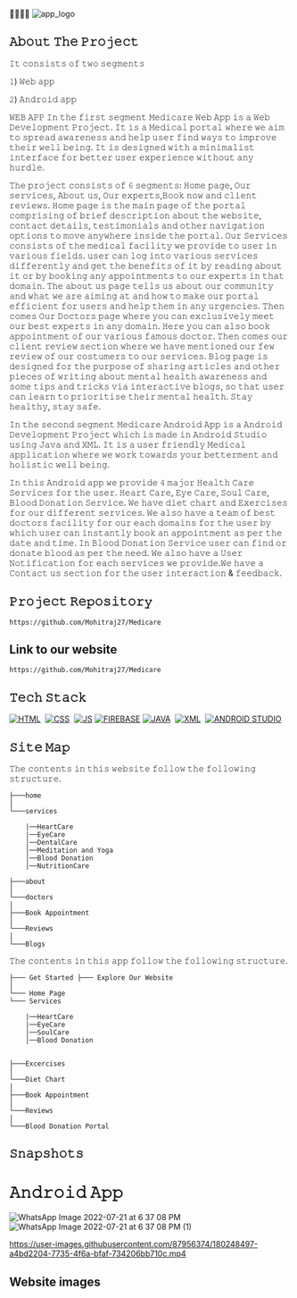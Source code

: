  👩‍⚕️👨‍⚕️
![app_logo](https://user-images.githubusercontent.com/87956374/180250564-928ac675-11d2-44e1-b222-2fe34540717d.jpg)

## 𝙰𝚋𝚘𝚞𝚝 𝚃𝚑𝚎 𝙿𝚛𝚘𝚓𝚎𝚌𝚝
𝙸𝚝 𝚌𝚘𝚗𝚜𝚒𝚜𝚝𝚜 𝚘𝚏 𝚝𝚠𝚘 𝚜𝚎𝚐𝚖𝚎𝚗𝚝𝚜 

𝟷) 𝚆𝚎𝚋 𝚊𝚙𝚙

𝟸) 𝙰𝚗𝚍𝚛𝚘𝚒𝚍 𝚊𝚙𝚙

𝚆𝙴𝙱 𝙰𝙿𝙿
𝙸𝚗 𝚝𝚑𝚎 𝚏𝚒𝚛𝚜𝚝 𝚜𝚎𝚐𝚖𝚎𝚗𝚝 𝙼𝚎𝚍𝚒𝚌𝚊𝚛𝚎 𝚆𝚎𝚋 𝙰𝚙𝚙 𝚒𝚜 𝚊 𝚆𝚎𝚋 𝙳𝚎𝚟𝚎𝚕𝚘𝚙𝚖𝚎𝚗𝚝 𝙿𝚛𝚘𝚓𝚎𝚌𝚝. 𝙸𝚝 𝚒𝚜 𝚊 𝙼𝚎𝚍𝚒𝚌𝚊𝚕 𝚙𝚘𝚛𝚝𝚊𝚕 𝚠𝚑𝚎𝚛𝚎 𝚠𝚎 𝚊𝚒𝚖 𝚝𝚘 𝚜𝚙𝚛𝚎𝚊𝚍 𝚊𝚠𝚊𝚛𝚎𝚗𝚎𝚜𝚜 𝚊𝚗𝚍 𝚑𝚎𝚕𝚙 𝚞𝚜𝚎𝚛 𝚏𝚒𝚗𝚍 𝚠𝚊𝚢𝚜 𝚝𝚘 𝚒𝚖𝚙𝚛𝚘𝚟𝚎 𝚝𝚑𝚎𝚒𝚛 𝚠𝚎𝚕𝚕 𝚋𝚎𝚒𝚗𝚐. 𝙸𝚝 𝚒𝚜 𝚍𝚎𝚜𝚒𝚐𝚗𝚎𝚍 𝚠𝚒𝚝𝚑 𝚊 𝚖𝚒𝚗𝚒𝚖𝚊𝚕𝚒𝚜𝚝 𝚒𝚗𝚝𝚎𝚛𝚏𝚊𝚌𝚎 𝚏𝚘𝚛 𝚋𝚎𝚝𝚝𝚎𝚛 𝚞𝚜𝚎𝚛 𝚎𝚡𝚙𝚎𝚛𝚒𝚎𝚗𝚌𝚎 𝚠𝚒𝚝𝚑𝚘𝚞𝚝 𝚊𝚗𝚢 𝚑𝚞𝚛𝚍𝚕𝚎.

𝚃𝚑𝚎 𝚙𝚛𝚘𝚓𝚎𝚌𝚝 𝚌𝚘𝚗𝚜𝚒𝚜𝚝𝚜 𝚘𝚏 𝟼 𝚜𝚎𝚐𝚖𝚎𝚗𝚝𝚜: 𝙷𝚘𝚖𝚎 𝚙𝚊𝚐𝚎, 𝙾𝚞𝚛 𝚜𝚎𝚛𝚟𝚒𝚌𝚎𝚜, 𝙰𝚋𝚘𝚞𝚝 𝚞𝚜, 𝙾𝚞𝚛 𝚎𝚡𝚙𝚎𝚛𝚝𝚜,𝙱𝚘𝚘𝚔 𝚗𝚘𝚠  𝚊𝚗𝚍 𝚌𝚕𝚒𝚎𝚗𝚝 𝚛𝚎𝚟𝚒𝚎𝚠𝚜. 𝙷𝚘𝚖𝚎 𝚙𝚊𝚐𝚎 𝚒𝚜 𝚝𝚑𝚎 𝚖𝚊𝚒𝚗 𝚙𝚊𝚐𝚎 𝚘𝚏 𝚝𝚑𝚎 𝚙𝚘𝚛𝚝𝚊𝚕 𝚌𝚘𝚖𝚙𝚛𝚒𝚜𝚒𝚗𝚐 𝚘𝚏 𝚋𝚛𝚒𝚎𝚏 𝚍𝚎𝚜𝚌𝚛𝚒𝚙𝚝𝚒𝚘𝚗 𝚊𝚋𝚘𝚞𝚝 𝚝𝚑𝚎 𝚠𝚎𝚋𝚜𝚒𝚝𝚎, 𝚌𝚘𝚗𝚝𝚊𝚌𝚝 𝚍𝚎𝚝𝚊𝚒𝚕𝚜, 𝚝𝚎𝚜𝚝𝚒𝚖𝚘𝚗𝚒𝚊𝚕𝚜 𝚊𝚗𝚍 𝚘𝚝𝚑𝚎𝚛 𝚗𝚊𝚟𝚒𝚐𝚊𝚝𝚒𝚘𝚗 𝚘𝚙𝚝𝚒𝚘𝚗𝚜 𝚝𝚘 𝚖𝚘𝚟𝚎 𝚊𝚗𝚢𝚠𝚑𝚎𝚛𝚎 𝚒𝚗𝚜𝚒𝚍𝚎 𝚝𝚑𝚎 𝚙𝚘𝚛𝚝𝚊𝚕.
𝙾𝚞𝚛 𝚂𝚎𝚛𝚟𝚒𝚌𝚎𝚜 𝚌𝚘𝚗𝚜𝚒𝚜𝚝𝚜 𝚘𝚏 𝚝𝚑𝚎 𝚖𝚎𝚍𝚒𝚌𝚊𝚕 𝚏𝚊𝚌𝚒𝚕𝚒𝚝𝚢 𝚠𝚎 𝚙𝚛𝚘𝚟𝚒𝚍𝚎 𝚝𝚘 𝚞𝚜𝚎𝚛 𝚒𝚗 𝚟𝚊𝚛𝚒𝚘𝚞𝚜 𝚏𝚒𝚎𝚕𝚍𝚜. 𝚞𝚜𝚎𝚛 𝚌𝚊𝚗 𝚕𝚘𝚐 𝚒𝚗𝚝𝚘 𝚟𝚊𝚛𝚒𝚘𝚞𝚜 𝚜𝚎𝚛𝚟𝚒𝚌𝚎𝚜 𝚍𝚒𝚏𝚏𝚎𝚛𝚎𝚗𝚝𝚕𝚢 𝚊𝚗𝚍 𝚐𝚎𝚝 𝚝𝚑𝚎 𝚋𝚎𝚗𝚎𝚏𝚒𝚝𝚜 𝚘𝚏 𝚒𝚝 𝚋𝚢 𝚛𝚎𝚊𝚍𝚒𝚗𝚐 𝚊𝚋𝚘𝚞𝚝 𝚒𝚝 𝚘𝚛 𝚋𝚢 𝚋𝚘𝚘𝚔𝚒𝚗𝚐 𝚊𝚗𝚢 𝚊𝚙𝚙𝚘𝚒𝚗𝚝𝚖𝚎𝚗𝚝𝚜 𝚝𝚘 𝚘𝚞𝚛 𝚎𝚡𝚙𝚎𝚛𝚝𝚜 𝚒𝚗 𝚝𝚑𝚊𝚝 𝚍𝚘𝚖𝚊𝚒𝚗.
𝚃𝚑𝚎 𝚊𝚋𝚘𝚞𝚝 𝚞𝚜 𝚙𝚊𝚐𝚎 𝚝𝚎𝚕𝚕𝚜 𝚞𝚜 𝚊𝚋𝚘𝚞𝚝 𝚘𝚞𝚛 𝚌𝚘𝚖𝚖𝚞𝚗𝚒𝚝𝚢 𝚊𝚗𝚍 𝚠𝚑𝚊𝚝 𝚠𝚎 𝚊𝚛𝚎 𝚊𝚒𝚖𝚒𝚗𝚐 𝚊𝚝 𝚊𝚗𝚍 𝚑𝚘𝚠 𝚝𝚘 𝚖𝚊𝚔𝚎 𝚘𝚞𝚛 𝚙𝚘𝚛𝚝𝚊𝚕 𝚎𝚏𝚏𝚒𝚌𝚒𝚎𝚗𝚝 𝚏𝚘𝚛 𝚞𝚜𝚎𝚛𝚜 𝚊𝚗𝚍 𝚑𝚎𝚕𝚙 𝚝𝚑𝚎𝚖 𝚒𝚗 𝚊𝚗𝚢 𝚞𝚛𝚐𝚎𝚗𝚌𝚒𝚎𝚜. 
𝚃𝚑𝚎𝚗 𝚌𝚘𝚖𝚎𝚜 𝙾𝚞𝚛 𝙳𝚘𝚌𝚝𝚘𝚛𝚜 𝚙𝚊𝚐𝚎 𝚠𝚑𝚎𝚛𝚎 𝚢𝚘𝚞 𝚌𝚊𝚗 𝚎𝚡𝚌𝚕𝚞𝚜𝚒𝚟𝚎𝚕𝚢 𝚖𝚎𝚎𝚝 𝚘𝚞𝚛 𝚋𝚎𝚜𝚝 𝚎𝚡𝚙𝚎𝚛𝚝𝚜 𝚒𝚗 𝚊𝚗𝚢 𝚍𝚘𝚖𝚊𝚒𝚗. 𝙷𝚎𝚛𝚎 𝚢𝚘𝚞 𝚌𝚊𝚗 𝚊𝚕𝚜𝚘 𝚋𝚘𝚘𝚔 𝚊𝚙𝚙𝚘𝚒𝚗𝚝𝚖𝚎𝚗𝚝 𝚘𝚏 𝚘𝚞𝚛 𝚟𝚊𝚛𝚒𝚘𝚞𝚜 𝚏𝚊𝚖𝚘𝚞𝚜 𝚍𝚘𝚌𝚝𝚘𝚛.
𝚃𝚑𝚎𝚗 𝚌𝚘𝚖𝚎𝚜 𝚘𝚞𝚛 𝚌𝚕𝚒𝚎𝚗𝚝 𝚛𝚎𝚟𝚒𝚎𝚠 𝚜𝚎𝚌𝚝𝚒𝚘𝚗 𝚠𝚑𝚎𝚛𝚎 𝚠𝚎 𝚑𝚊𝚟𝚎 𝚖𝚎𝚗𝚝𝚒𝚘𝚗𝚎𝚍 𝚘𝚞𝚛 𝚏𝚎𝚠 𝚛𝚎𝚟𝚒𝚎𝚠 𝚘𝚏 𝚘𝚞𝚛 𝚌𝚘𝚜𝚝𝚞𝚖𝚎𝚛𝚜 𝚝𝚘 𝚘𝚞𝚛 𝚜𝚎𝚛𝚟𝚒𝚌𝚎𝚜.
𝙱𝚕𝚘𝚐 𝚙𝚊𝚐𝚎 𝚒𝚜 𝚍𝚎𝚜𝚒𝚐𝚗𝚎𝚍 𝚏𝚘𝚛 𝚝𝚑𝚎 𝚙𝚞𝚛𝚙𝚘𝚜𝚎 𝚘𝚏 𝚜𝚑𝚊𝚛𝚒𝚗𝚐 𝚊𝚛𝚝𝚒𝚌𝚕𝚎𝚜 𝚊𝚗𝚍 𝚘𝚝𝚑𝚎𝚛 𝚙𝚒𝚎𝚌𝚎𝚜 𝚘𝚏 𝚠𝚛𝚒𝚝𝚒𝚗𝚐 𝚊𝚋𝚘𝚞𝚝 𝚖𝚎𝚗𝚝𝚊𝚕 𝚑𝚎𝚊𝚕𝚝𝚑 𝚊𝚠𝚊𝚛𝚎𝚗𝚎𝚜𝚜 𝚊𝚗𝚍 𝚜𝚘𝚖𝚎 𝚝𝚒𝚙𝚜 𝚊𝚗𝚍 𝚝𝚛𝚒𝚌𝚔𝚜 𝚟𝚒𝚊 𝚒𝚗𝚝𝚎𝚛𝚊𝚌𝚝𝚒𝚟𝚎 𝚋𝚕𝚘𝚐𝚜, 𝚜𝚘 𝚝𝚑𝚊𝚝 𝚞𝚜𝚎𝚛 𝚌𝚊𝚗 𝚕𝚎𝚊𝚛𝚗 𝚝𝚘 𝚙𝚛𝚒𝚘𝚛𝚒𝚝𝚒𝚜𝚎 𝚝𝚑𝚎𝚒𝚛 𝚖𝚎𝚗𝚝𝚊𝚕 𝚑𝚎𝚊𝚕𝚝𝚑.
𝚂𝚝𝚊𝚢 𝚑𝚎𝚊𝚕𝚝𝚑𝚢, 𝚜𝚝𝚊𝚢 𝚜𝚊𝚏𝚎.



𝙸𝚗 𝚝𝚑𝚎 𝚜𝚎𝚌𝚘𝚗𝚍 𝚜𝚎𝚐𝚖𝚎𝚗𝚝 𝙼𝚎𝚍𝚒𝚌𝚊𝚛𝚎 𝙰𝚗𝚍𝚛𝚘𝚒𝚍 𝙰𝚙𝚙 𝚒𝚜 𝚊 𝙰𝚗𝚍𝚛𝚘𝚒𝚍 𝙳𝚎𝚟𝚎𝚕𝚘𝚙𝚖𝚎𝚗𝚝 𝙿𝚛𝚘𝚓𝚎𝚌𝚝 𝚠𝚑𝚒𝚌𝚑 𝚒𝚜  𝚖𝚊𝚍𝚎 𝚒𝚗 𝙰𝚗𝚍𝚛𝚘𝚒𝚍 𝚂𝚝𝚞𝚍𝚒𝚘 𝚞𝚜𝚒𝚗𝚐 𝙹𝚊𝚟𝚊 𝚊𝚗𝚍 𝚇𝙼𝙻. 𝙸𝚝 𝚒𝚜 𝚊 𝚞𝚜𝚎𝚛 𝚏𝚛𝚒𝚎𝚗𝚍𝚕𝚢 𝙼𝚎𝚍𝚒𝚌𝚊𝚕 𝚊𝚙𝚙𝚕𝚒𝚌𝚊𝚝𝚒𝚘𝚗 𝚠𝚑𝚎𝚛𝚎 𝚠𝚎 𝚠𝚘𝚛𝚔 𝚝𝚘𝚠𝚊𝚛𝚍𝚜 𝚢𝚘𝚞𝚛 𝚋𝚎𝚝𝚝𝚎𝚛𝚖𝚎𝚗𝚝 𝚊𝚗𝚍 𝚑𝚘𝚕𝚒𝚜𝚝𝚒𝚌 𝚠𝚎𝚕𝚕 𝚋𝚎𝚒𝚗𝚐.

𝙸𝚗 𝚝𝚑𝚒𝚜 𝙰𝚗𝚍𝚛𝚘𝚒𝚍 𝚊𝚙𝚙 𝚠𝚎 𝚙𝚛𝚘𝚟𝚒𝚍𝚎 𝟺 𝚖𝚊𝚓𝚘𝚛 𝙷𝚎𝚊𝚕𝚝𝚑 𝙲𝚊𝚛𝚎 𝚂𝚎𝚛𝚟𝚒𝚌𝚎𝚜 𝚏𝚘𝚛 𝚝𝚑𝚎 𝚞𝚜𝚎𝚛.
𝙷𝚎𝚊𝚛𝚝 𝙲𝚊𝚛𝚎, 𝙴𝚢𝚎 𝙲𝚊𝚛𝚎, 𝚂𝚘𝚞𝚕 𝙲𝚊𝚛𝚎, 𝙱𝚕𝚘𝚘𝚍 𝙳𝚘𝚗𝚊𝚝𝚒𝚘𝚗 𝚂𝚎𝚛𝚟𝚒𝚌𝚎.
𝚆𝚎 𝚑𝚊𝚟𝚎 𝚍𝚒𝚎𝚝 𝚌𝚑𝚊𝚛𝚝 𝚊𝚗𝚍 𝙴𝚡𝚎𝚛𝚌𝚒𝚜𝚎𝚜 𝚏𝚘𝚛 𝚘𝚞𝚛 𝚍𝚒𝚏𝚏𝚎𝚛𝚎𝚗𝚝 𝚜𝚎𝚛𝚟𝚒𝚌𝚎𝚜. 𝚆𝚎 𝚊𝚕𝚜𝚘 𝚑𝚊𝚟𝚎 𝚊 𝚝𝚎𝚊𝚖 𝚘𝚏 𝚋𝚎𝚜𝚝 𝚍𝚘𝚌𝚝𝚘𝚛𝚜 𝚏𝚊𝚌𝚒𝚕𝚒𝚝𝚢 𝚏𝚘𝚛 𝚘𝚞𝚛 𝚎𝚊𝚌𝚑 𝚍𝚘𝚖𝚊𝚒𝚗𝚜 𝚏𝚘𝚛 𝚝𝚑𝚎 𝚞𝚜𝚎𝚛 𝚋𝚢 𝚠𝚑𝚒𝚌𝚑 𝚞𝚜𝚎𝚛 𝚌𝚊𝚗 𝚒𝚗𝚜𝚝𝚊𝚗𝚝𝚕𝚢 𝚋𝚘𝚘𝚔 𝚊𝚗 𝚊𝚙𝚙𝚘𝚒𝚗𝚝𝚖𝚎𝚗𝚝 𝚊𝚜 𝚙𝚎𝚛 𝚝𝚑𝚎 𝚍𝚊𝚝𝚎 𝚊𝚗𝚍 𝚝𝚒𝚖𝚎. 𝙸𝚗 𝙱𝚕𝚘𝚘𝚍 𝙳𝚘𝚗𝚊𝚝𝚒𝚘𝚗 𝚂𝚎𝚛𝚟𝚒𝚌𝚎 𝚞𝚜𝚎𝚛 𝚌𝚊𝚗 𝚏𝚒𝚗𝚍 𝚘𝚛 𝚍𝚘𝚗𝚊𝚝𝚎 𝚋𝚕𝚘𝚘𝚍 𝚊𝚜 𝚙𝚎𝚛 𝚝𝚑𝚎 𝚗𝚎𝚎𝚍.
𝚆𝚎 𝚊𝚕𝚜𝚘 𝚑𝚊𝚟𝚎 𝚊 𝚄𝚜𝚎𝚛 𝙽𝚘𝚝𝚒𝚏𝚒𝚌𝚊𝚝𝚒𝚘𝚗 𝚏𝚘𝚛 𝚎𝚊𝚌𝚑 𝚜𝚎𝚛𝚟𝚒𝚌𝚎𝚜 𝚠𝚎 𝚙𝚛𝚘𝚟𝚒𝚍𝚎.𝚆𝚎 𝚑𝚊𝚟𝚎 𝚊 𝙲𝚘𝚗𝚝𝚊𝚌𝚝 𝚞𝚜 𝚜𝚎𝚌𝚝𝚒𝚘𝚗 𝚏𝚘𝚛 𝚝𝚑𝚎 𝚞𝚜𝚎𝚛 𝚒𝚗𝚝𝚎𝚛𝚊𝚌𝚝𝚒𝚘𝚗 & 𝚏𝚎𝚎𝚍𝚋𝚊𝚌𝚔.


## 𝙿𝚛𝚘𝚓𝚎𝚌𝚝 𝚁𝚎𝚙𝚘𝚜𝚒𝚝𝚘𝚛𝚢

```
https://github.com/Mohitraj27/Medicare
```
## Link to our website
```
https://github.com/Mohitraj27/Medicare
```

## 𝚃𝚎𝚌𝚑 𝚂𝚝𝚊𝚌𝚔
[![HTML](https://img.shields.io/badge/html5%20-%23E34F26.svg?&style=for-the-badge&logo=html5&logoColor=white)](https://github.com/manankohlii/spacex-launch-data/search?l=html)&nbsp;
[![CSS](https://img.shields.io/badge/css3%20-%231572B6.svg?&style=for-the-badge&logo=css3&logoColor=white)](https://github.com/manankohlii/spacex-launch-data/search?l=css)&nbsp;
[![JS](https://img.shields.io/badge/javascript%20-%23323330.svg?&style=for-the-badge&logo=javascript&logoColor=%23F7DF1E)](https://github.com/manankohlii/spacex-launch-data/search?l=javascript)
[![FIREBASE](https://img.shields.io/badge/firebase%20-%23323330.svg?&style=for-the-badge&logo=firebase&logoColor=%23F7DF1E)](https://github.com/manankohlii/spacex-launch-data/search?l=firebase)
[![JAVA](https://img.shields.io/badge/java%20-%231572B6.svg?&style=for-the-badge&logo=java&logoColor=white)](https://github.com/manankohlii/spacex-launch-data/search?l=java)&nbsp;
[![XML](https://img.shields.io/badge/xml%20-%231572B6.svg?&style=for-the-badge&logo=xml&logoColor=white)](https://github.com/manankohlii/spacex-launch-data/search?l=xml)&nbsp;
[![ANDROID STUDIO](https://img.shields.io/badge/androidstudio%20-%23E34F26.svg?&style=for-the-badge&logo=androidstudio&logoColor=white)](https://github.com/manankohlii/spacex-launch-data/search?l=androidstudio)&nbsp;

## 𝚂𝚒𝚝𝚎 𝙼𝚊𝚙

𝚃𝚑𝚎 𝚌𝚘𝚗𝚝𝚎𝚗𝚝𝚜 𝚒𝚗 𝚝𝚑𝚒𝚜 𝚠𝚎𝚋𝚜𝚒𝚝𝚎 𝚏𝚘𝚕𝚕𝚘𝚠 𝚝𝚑𝚎 𝚏𝚘𝚕𝚕𝚘𝚠𝚒𝚗𝚐 𝚜𝚝𝚛𝚞𝚌𝚝𝚞𝚛𝚎.

```
├───home
│
└───services

    |──HeartCare
    |──EyeCare
    │──DentalCare
    │──Meditation and Yoga
    │──Blood Donation
    │──NutritionCare
    
├───about
│
└───doctors
│
├───Book Appointment
│
└───Reviews
│
└───Blogs
```
𝚃𝚑𝚎 𝚌𝚘𝚗𝚝𝚎𝚗𝚝𝚜 𝚒𝚗 𝚝𝚑𝚒𝚜 𝚊𝚙𝚙 𝚏𝚘𝚕𝚕𝚘𝚠 𝚝𝚑𝚎 𝚏𝚘𝚕𝚕𝚘𝚠𝚒𝚗𝚐 𝚜𝚝𝚛𝚞𝚌𝚝𝚞𝚛𝚎.

```
├─── Get Started ├─── Explore Our Website
│
└─── Home Page
└─── Services

    |──HeartCare
    |──EyeCare
    │──SoulCare
    │──Blood Donation
    
    
├───Excercises
│
└───Diet Chart
│
├───Book Appointment
│
└───Reviews
│
└───Blood Donation Portal
```

## 𝚂𝚗𝚊𝚙𝚜𝚑𝚘𝚝𝚜

# 𝙰𝚗𝚍𝚛𝚘𝚒𝚍 𝙰𝚙𝚙

![WhatsApp Image 2022-07-21 at 6 37 08 PM](https://user-images.githubusercontent.com/87956374/180239118-8a513873-bb72-4184-aa04-2a0ddfa5a072.jpeg)
![WhatsApp Image 2022-07-21 at 6 37 08 PM (1)](https://user-images.githubusercontent.com/87956374/180239149-7c890311-2c34-4687-8d35-460962ebcffa.jpeg)


https://user-images.githubusercontent.com/87956374/180248497-a4bd2204-7735-4f6a-bfaf-734206bb710c.mp4

## Website images

